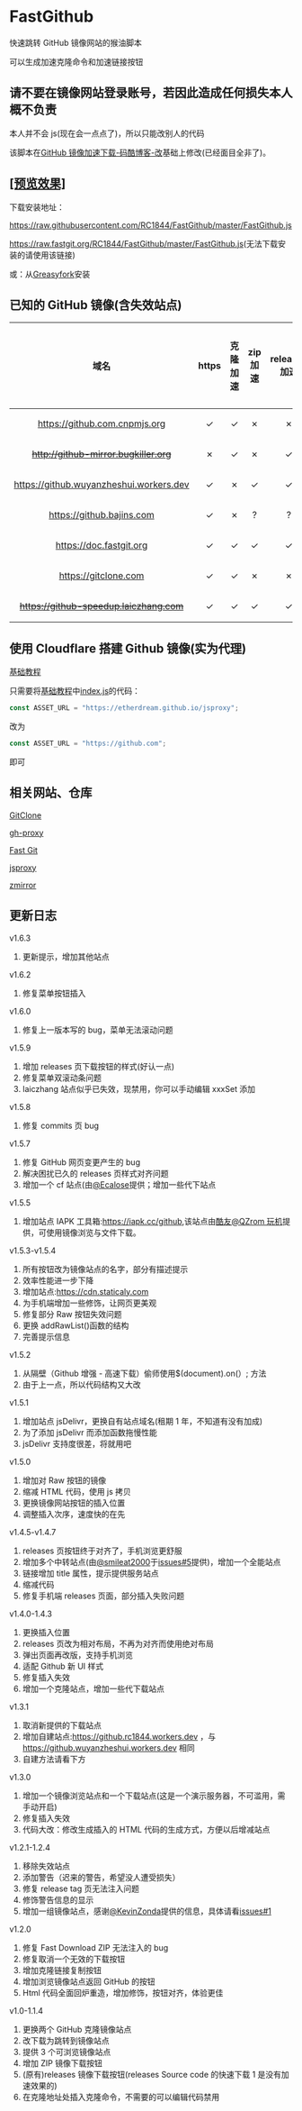 # FastGithub

快速跳转 GitHub 镜像网站的猴油脚本

可以生成加速克隆命令和加速链接按钮

## 请不要在镜像网站登录账号，若因此造成任何损失本人概不负责

本人并不会 js(现在会一点点了)，所以只能改别人的代码

该脚本在[GitHub 镜像加速下载-码酷博客-改](https://greasyfork.org/zh-CN/scripts/391911)基础上修改(已经面目全非了)。

## [[预览效果]](REANDME/README.md)

下载安装地址：

<https://raw.githubusercontent.com/RC1844/FastGithub/master/FastGithub.js>

<https://raw.fastgit.org/RC1844/FastGithub/master/FastGithub.js>(无法下载安装的请使用该链接)

或：从[Greasyfork](https://greasyfork.org/zh-CN/scripts/397419)安装

## 已知的 GitHub 镜像(含失效站点)

|                    域名                    | https | 克隆加速 | zip 加速 | releases 加速 | 主机服务商 | 服务器所在地 |
| :----------------------------------------: | :---: | :------: | :------: | :-----------: | :--------: | :----------: |
|      <https://github.com.cnpmjs.org>       |   ✓   |    ✓     |    ✗     |       ✗       |   dnspod   |     香港     |
|  ~~<http://github-mirror.bugkiller.org>~~  |   ✗   |    ✓     |    ✗     |       ✓       |     ?      |     日本     |
| <https://github.wuyanzheshui.workers.dev>  |   ✓   |    ✗     |    ✓     |       ✓       | Cloudflare |     美国     |
|        <https://github.bajins.com>         |   ✓   |    ✗     |    ?     |       ?       | Cloudflare |     美国     |
|         <https://doc.fastgit.org>          |   ✓   |    ✓     |    ✓     |       ✓       |  fastgit   |     香港     |
|           <https://gitclone.com>           |   ✓   |    ✓     |    ✗     |       ✗       |   Aliyun   |     杭州     |
| ~~<https://github-speedup.laiczhang.com>~~ |   ✓   |    ✓     |    ✓     |       ✓       | Quadranet  |     美国     |

## 使用 Cloudflare 搭建 Github 镜像(实为代理)

[基础教程](https://github.com/EtherDream/jsproxy/tree/master/cf-worker)

只需要将[基础教程](https://github.com/EtherDream/jsproxy/tree/master/cf-worker)中[index.js](https://raw.githubusercontent.com/EtherDream/jsproxy/master/cf-worker/index.js)的代码：

```js
const ASSET_URL = "https://etherdream.github.io/jsproxy";
```

改为

```js
const ASSET_URL = "https://github.com";
```

即可

## 相关网站、仓库

[GitClone](https://gitclone.com/)

[gh-proxy](https://github.com/hunshcn/gh-proxy)

[Fast Git](https://fastgit.org/)

[jsproxy](https://github.com/EtherDream/jsproxy)

[zmirror](https://github.com/aploium/zmirror)

## 更新日志

v1.6.3

1. 更新提示，增加其他站点

v1.6.2

1. 修复菜单按钮插入

v1.6.0

1. 修复上一版本写的 bug，菜单无法滚动问题

v1.5.9

1. 增加 releases 页下载按钮的样式(好认一点)
2. 修复菜单双滚动条问题
3. laiczhang 站点似乎已失效，现禁用，你可以手动编辑 xxxSet 添加

v1.5.8

1. 修复 commits 页 bug

v1.5.7

1. 修复 GitHub 网页变更产生的 bug
2. 解决困扰已久的 releases 页样式对齐问题
3. 增加一个 cf 站点(由[@Ecalose](https://github.com/Ecalose)提供；增加一些代下站点

v1.5.5

1. 增加站点 IAPK 工具箱:<https://iapk.cc/github>,该站点由[酷友@QZrom 玩机](http://www.coolapk.com/u/2889405)提供，可使用镜像浏览与文件下载。

v1.5.3-v1.5.4

1. 所有按钮改为镜像站点的名字，部分有描述提示
2. 效率性能进一步下降
3. 增加站点:<https://cdn.staticaly.com>
4. 为手机端增加一些修饰，让网页更美观
5. 修复部分 Raw 按钮失效问题
6. 更换 addRawList()函数的结构
7. 完善提示信息

v1.5.2

1. 从隔壁（Github 增强 - 高速下载）偷师使用\$(document).on(）; 方法
2. 由于上一点，所以代码结构又大改

v1.5.1

1. 增加站点 jsDelivr，更换自有站点域名(租期 1 年，不知道有没有加成)
2. 为了添加 jsDelivr 而添加函数拖慢性能
3. jsDelivr 支持度很差，将就用吧

v1.5.0

1. 增加对 Raw 按钮的镜像
2. 缩减 HTML 代码，使用 js 拷贝
3. 更换镜像网站按钮的插入位置
4. 调整插入次序，速度快的在先

v1.4.5-v1.4.7

1. releases 页按钮终于对齐了，手机浏览更舒服
2. 增加多个中转站点(由[@smileat2000](https://github.com/smileat2000)于[issues#5](https://github.com/RC1844/FastGithub/issues/5)提供)，增加一个全能站点
3. 链接增加 title 属性，提示提供服务站点
4. 缩减代码
5. 修复手机端 releases 页面，部分插入失败问题

v1.4.0-1.4.3

1. 更换插入位置
2. releases 页改为相对布局，不再为对齐而使用绝对布局
3. 弹出页面再改版，支持手机浏览
4. 适配 Github 新 UI 样式
5. 修复插入失效
6. 增加一个克隆站点，增加一些代下载站点

v1.3.1

1. 取消新提供的下载站点
2. 增加自建站点:<https://github.rc1844.workers.dev> ，与<https://github.wuyanzheshui.workers.dev> 相同
3. 自建方法请看下方

v1.3.0

1. 增加一个镜像浏览站点和一个下载站点(这是一个演示服务器，不可滥用，需手动开启)
2. 修复插入失效
3. 代码大改：修改生成插入的 HTML 代码的生成方式，方便以后增减站点

v1.2.1-1.2.4

1. 移除失效站点
2. 添加警告（迟来的警告，希望没人遭受损失）
3. 修复 release tag 页无法注入问题
4. 修饰警告信息的显示
5. 增加一组镜像站点，感谢[@KevinZonda](https://github.com/KevinZonda)提供的信息，具体请看[issues#1](https://github.com/RC1844/FastGithub/issues/1)

v1.2.0

1. 修复 Fast Download ZIP 无法注入的 bug
2. 修复取消一个无效的下载按钮
3. 增加克隆链接复制按钮
4. 增加浏览镜像站点返回 GitHub 的按钮
5. Html 代码全面回炉重造，增加修饰，按钮对齐，体验更佳

v1.0-1.1.4

1. 更换两个 GitHub 克隆镜像站点
2. 改下载为跳转到镜像站点
3. 提供 3 个可浏览镜像站点
4. 增加 ZIP 镜像下载按钮
5. (原有)releases 镜像下载按钮(releases Source code 的快速下载 1 是没有加速效果的)
6. 在克隆地址处插入克隆命令，不需要的可以编辑代码禁用
